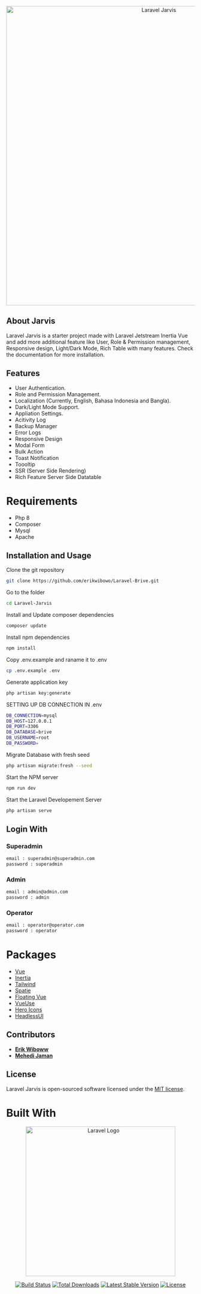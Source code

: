 <p align="center"><a href="https://laravel.com" target="_blank"><img src="https://github.com/erikwibowo/Laravel-Jarvis/blob/master/Laravel_Jarvis.png" width="800" alt="Laravel Jarvis"></a></p>

## About Jarvis
Laravel Jarvis is a starter project made with Laravel Jetstream Inertia Vue and add more additional feature like User, Role & Permission management, Responsive design, Light/Dark Mode, Rich Table with many features. Check the documentation for more installation.

## Features
- User Authentication.
- Role and Permission Management.
- Localization (Currently, English, Bahasa Indonesia and Bangla).
- Dark/Light Mode Support.
- Appliation Settings.
- Acitivity Log
- Backup Manager
- Error Logs
- Responsive Design
- Modal Form
- Bulk Action
- Toast Notification
- Toooltip
- SSR (Server Side Rendering)
- Rich Feature Server Side Datatable

# Requirements
- Php 8
- Composer
- Mysql
- Apache

## Installation and Usage
Clone the git repository
``` bash
git clone https://github.com/erikwibowo/Laravel-Brive.git
```
Go to the folder
``` bash
cd Laravel-Jarvis
```
Install and Update composer dependencies
``` bash
composer update
```
Install npm dependencies
``` bash
npm install
```
Copy .env.example and raname it to .env
``` bash
cp .env.example .env
```
Generate application key
``` bash
php artisan key:generate
```

SETTING UP DB CONNECTION IN .env
``` bash
DB_CONNECTION=mysql
DB_HOST=127.0.0.1
DB_PORT=3306
DB_DATABASE=brive
DB_USERNAME=root
DB_PASSWORD=
```
Migrate Database with fresh seed
``` bash
php artisan migrate:fresh --seed
```

Start the NPM server
``` bash
npm run dev
```
Start the Laravel Developement Server
``` bash
php artisan serve
```
## Login With
### Superadmin
``` bash
email : superadmin@superadmin.com
password : superadmin
```
### Admin
``` bash
email : admin@admin.com
password : admin
```
### Operator
``` bash
email : operator@operator.com
password : operator
```

# Packages
- [Vue](https://vuejs.org/)
- [Inertia](https://inertiajs.com/)
- [Tailwind](https://tailwindcss.com/)
- [Spatie](https://spatie.be/docs/laravel-permission/v5/introduction)
- [Floating Vue](https://floating-vue.starpad.dev/)
- [VueUse](https://vueuse.org/)
- [Hero Icons](https://heroicons.com/)
- [HeadlessUI](https://headlessui.com/)

## Contributors
- **[Erik Wiboww](https://erikwibowo.com/)**
- **[Mehedi Jaman](https://me.mehedipata.com/)**

## License
Laravel Jarvis is open-sourced software licensed under the [MIT license](https://opensource.org/licenses/MIT).

# Built With
<p align="center"><a href="https://laravel.com" target="_blank"><img src="https://raw.githubusercontent.com/laravel/art/master/logo-lockup/5%20SVG/2%20CMYK/1%20Full%20Color/laravel-logolockup-cmyk-red.svg" width="400" alt="Laravel Logo"></a></p>

<p align="center">
<a href="https://travis-ci.org/laravel/framework"><img src="https://travis-ci.org/laravel/framework.svg" alt="Build Status"></a>
<a href="https://packagist.org/packages/laravel/framework"><img src="https://img.shields.io/packagist/dt/laravel/framework" alt="Total Downloads"></a>
<a href="https://packagist.org/packages/laravel/framework"><img src="https://img.shields.io/packagist/v/laravel/framework" alt="Latest Stable Version"></a>
<a href="https://packagist.org/packages/laravel/framework"><img src="https://img.shields.io/packagist/l/laravel/framework" alt="License"></a>
</p>

